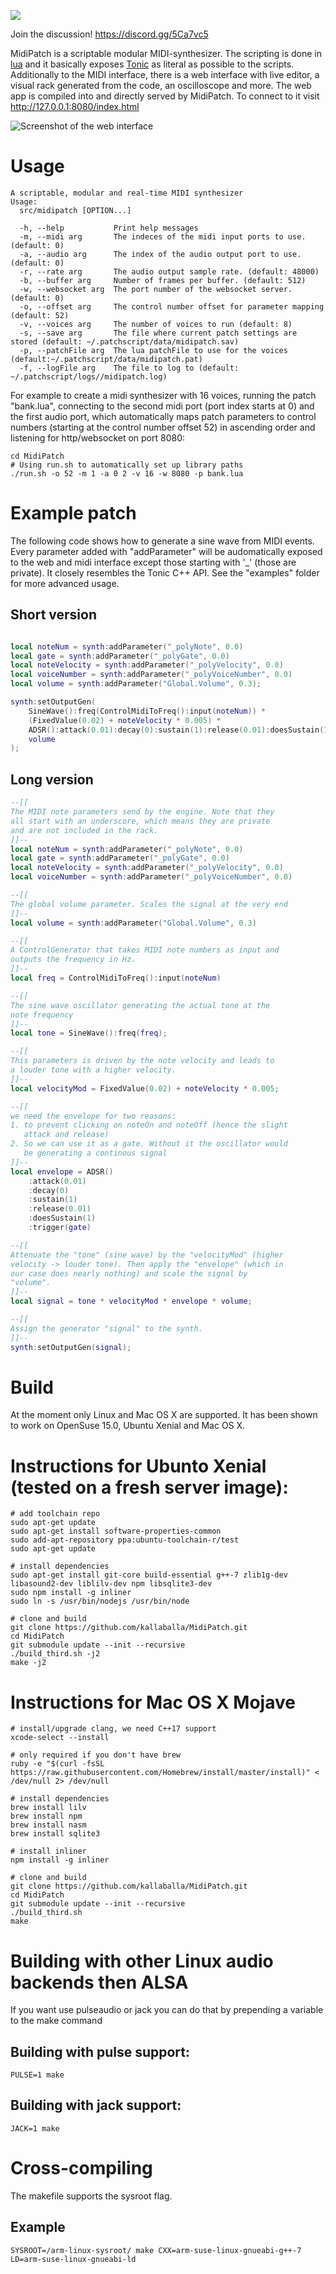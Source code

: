 ![](https://github.com/kallaballa/MidiPatch/workflows/.github/workflows/ccpp.yml/badge.svg)

Join the discussion! https://discord.gg/5Ca7vc5

MidiPatch is a scriptable modular MIDI-synthesizer. The scripting is done in [lua](https://www.lua.org) and it basically exposes [Tonic](https://github.com/TonicAudio/Tonic) as literal as possible to the scripts. Additionally to the MIDI interface, there is a web interface with live editor, a visual rack generated from the code, an oscilloscope and more. The web app is compiled into and directly served by MidiPatch. To connect to it visit http://127.0.0.1:8080/index.html

![Screenshot of the web interface](https://github.com/kallaballa/MidiPatch/raw/master/doc/screen.png "Screenshot of the web interface")

# Usage

    A scriptable, modular and real-time MIDI synthesizer
    Usage:
      src/midipatch [OPTION...]
    
      -h, --help           Print help messages
      -m, --midi arg       The indeces of the midi input ports to use. (default: 0)
      -a, --audio arg      The index of the audio output port to use. (default: 0)
      -r, --rate arg       The audio output sample rate. (default: 48000)
      -b, --buffer arg     Number of frames per buffer. (default: 512)
      -w, --websocket arg  The port number of the websocket server. (default: 0)
      -o, --offset arg     The control number offset for parameter mapping (default: 52)
      -v, --voices arg     The number of voices to run (default: 8)
      -s, --save arg       The file where current patch settings are stored (default: ~/.patchscript/data/midipatch.sav)
      -p, --patchFile arg  The lua patchFile to use for the voices (default:~/.patchscript/data/midipatch.pat)
      -f, --logFile arg    The file to log to (default: ~/.patchscript/logs//midipatch.log)

For example to create a midi synthesizer with 16 voices, running the patch "bank.lua", connecting to the second midi port (port index starts at 0) and the first audio port, which automatically maps patch parameters to control numbers (starting at the control number offset 52) in ascending order and listening for http/websocket on port 8080:

```shell
cd MidiPatch
# Using run.sh to automatically set up library paths
./run.sh -o 52 -m 1 -a 0 2 -v 16 -w 8080 -p bank.lua
 ```
# Example patch

The following code shows how to generate a sine wave from MIDI events. Every parameter added with "addParameter" will be audomatically exposed to the web and midi interface except those starting with '_' (those are private). It  closely resembles the Tonic C++ API. See the "examples" folder for more advanced usage.

## Short version
```lua

local noteNum = synth:addParameter("_polyNote", 0.0)
local gate = synth:addParameter("_polyGate", 0.0)
local noteVelocity = synth:addParameter("_polyVelocity", 0.0)
local voiceNumber = synth:addParameter("_polyVoiceNumber", 0.0)
local volume = synth:addParameter("Global.Volume", 0.3);

synth:setOutputGen(
	SineWave():freq(ControlMidiToFreq():input(noteNum)) *
	(FixedValue(0.02) + noteVelocity * 0.005) *
  	ADSR():attack(0.01):decay(0):sustain(1):release(0.01):doesSustain(1):trigger(gate) *
  	volume
);
```

## Long version
```lua
--[[
The MIDI note parameters send by the engine. Note that they
all start with an underscore, which means they are private 
and are not included in the rack.
]]--
local noteNum = synth:addParameter("_polyNote", 0.0)
local gate = synth:addParameter("_polyGate", 0.0)
local noteVelocity = synth:addParameter("_polyVelocity", 0.0)
local voiceNumber = synth:addParameter("_polyVoiceNumber", 0.0)

--[[
The global volume parameter. Scales the signal at the very end
]]--
local volume = synth:addParameter("Global.Volume", 0.3)

--[[
A ControlGenerator that takes MIDI note numbers as input and
outputs the frequency in Hz.
]]--
local freq = ControlMidiToFreq():input(noteNum)

--[[
The sine wave oscillator generating the actual tone at the
note frequency
]]--
local tone = SineWave():freq(freq);

--[[
This parameters is driven by the note velocity and leads to 
a louder tone with a higher velocity.
]]--
local velocityMod = FixedValue(0.02) + noteVelocity * 0.005;

--[[
we need the envelope for two reasons:
1. to prevent clicking on noteOn and noteOff (hence the slight
   attack and release)
2. So we can use it as a gate. Without it the oscillator would 
   be generating a continous signal
]]--
local envelope = ADSR()
	:attack(0.01)
	:decay(0)
	:sustain(1)
	:release(0.01)
	:doesSustain(1)
	:trigger(gate)

--[[
Attenuate the "tone" (sine wave) by the "velocityMod" (higher 
velocity -> louder tone). Then apply the "envelope" (which in
our case does nearly nothing) and scale the signal by
"volume". 
]]--
local signal = tone * velocityMod * envelope * volume;

--[[
Assign the generator "signal" to the synth.
]]--
synth:setOutputGen(signal);
```

# Build

At the moment only Linux and Mac OS X are supported. It has been shown to work on OpenSuse 15.0, Ubuntu Xenial and Mac OS X.

# Instructions for Ubunto Xenial (tested on a fresh server image):

```shell
# add toolchain repo
sudo apt-get update
sudo apt-get install software-properties-common
sudo add-apt-repository ppa:ubuntu-toolchain-r/test
sudo apt-get update

# install dependencies
sudo apt-get install git-core build-essential g++-7 zlib1g-dev libasound2-dev liblilv-dev npm libsqlite3-dev
sudo npm install -g inliner
sudo ln -s /usr/bin/nodejs /usr/bin/node

# clone and build
git clone https://github.com/kallaballa/MidiPatch.git
cd MidiPatch
git submodule update --init --recursive
./build_third.sh -j2
make -j2
```

# Instructions for Mac OS X Mojave

```shell
# install/upgrade clang, we need C++17 support
xcode-select --install 

# only required if you don't have brew
ruby -e "$(curl -fsSL https://raw.githubusercontent.com/Homebrew/install/master/install)" < /dev/null 2> /dev/null

# install dependencies
brew install lilv
brew install npm
brew install nasm
brew install sqlite3

# install inliner
npm install -g inliner

# clone and build
git clone https://github.com/kallaballa/MidiPatch.git
cd MidiPatch
git submodule update --init --recursive
./build_third.sh
make
```

# Building with other Linux audio backends then ALSA

If you want use pulseaudio or jack you can do that by prepending a variable to the make command

## Building with pulse support:
```shell
PULSE=1 make
```
## Building with jack support:
```shell
JACK=1 make
```
# Cross-compiling
The makefile supports the sysroot flag. 

## Example
```shell
SYSROOT=/arm-linux-sysroot/ make CXX=arm-suse-linux-gnueabi-g++-7 LD=arm-suse-linux-gnueabi-ld
```
